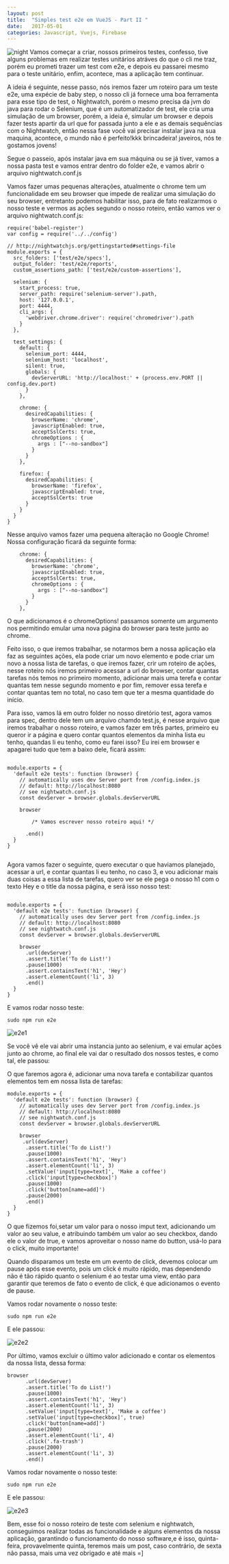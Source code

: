 ```yaml
---
layout: post
title:  "Simples test e2e em VueJS - Part II "
date:   2017-05-01
categories: Javascript, Vuejs, Firebase
---
```


![night](https://github.com/IgorVieira/igorvieira.github.io/blob/master/_images/nightwatch.png?raw=true)
Vamos começar a criar, nossos primeiros testes, confesso, tive alguns problemas em realizar testes unitários atráves do que o cli me traz, porém eu prometi trazer um test com e2e, e depois eu passarei mesmo para o teste unitário, enfim, acontece, mas a aplicação tem continuar.


A ideia é seguinte, nesse passo, nós iremos fazer um roteiro para um teste e2e, uma expécie de baby step, o nosso cli já fornece uma boa ferramenta para esse tipo de test, o Nightwatch, porém o mesmo precisa da jvm do java para rodar o Selenium, que é um automatizador de test, ele cria uma simulação de um browser, porém, a ideia é, simular um browser e depois fazer tests apartir da url que for passada junto a ele e as demais sequências com o Nightwatch, então nessa fase você vai precisar instalar java na sua maquina, acontece, o mundo não é perfeito!kkk brincadeira! javeiros, nós te gostamos jovens!


Segue o passeio, após instalar java em sua máquina ou se já tiver, vamos a nossa pasta test e vamos entrar dentro do folder e2e, e vamos abrir o arquivo nightwatch.conf.js

Vamos fazer umas pequenas alterações, atualmente o chrome tem um funcionalidade em seu browser que impede de realizar uma simulação do seu browser, entretanto podemos habilitar isso, para de fato realizarmos o nosso teste e vermos as ações segundo o nosso roteiro, então vamos ver o arquivo nightwatch.conf.js:


```
require('babel-register')
var config = require('../../config')

// http://nightwatchjs.org/gettingstarted#settings-file
module.exports = {
  src_folders: ['test/e2e/specs'],
  output_folder: 'test/e2e/reports',
  custom_assertions_path: ['test/e2e/custom-assertions'],

  selenium: {
    start_process: true,
    server_path: require('selenium-server').path,
    host: '127.0.0.1',
    port: 4444,
    cli_args: {
      'webdriver.chrome.driver': require('chromedriver').path
    }
  },

  test_settings: {
    default: {
      selenium_port: 4444,
      selenium_host: 'localhost',
      silent: true,
      globals: {
        devServerURL: 'http://localhost:' + (process.env.PORT || config.dev.port)
      }
    },

    chrome: {
      desiredCapabilities: {
        browserName: 'chrome',
        javascriptEnabled: true,
        acceptSslCerts: true,
        chromeOptions : {
          args : ["--no-sandbox"]
        }
      }
    },

    firefox: {
      desiredCapabilities: {
        browserName: 'firefox',
        javascriptEnabled: true,
        acceptSslCerts: true
      }
    }
  }
}

```
Nesse arquivo vamos fazer uma pequena alteração no Google Chrome!
Nossa configuração ficará da seguinte forma:


```
    chrome: {
      desiredCapabilities: {
        browserName: 'chrome',
        javascriptEnabled: true,
        acceptSslCerts: true,
        chromeOptions : {
          args : ["--no-sandbox"]
        }
      }
    },
```
O que adicionamos é o chromeOptions!
passamos somente um argumento nos permitindo emular uma nova página do browser para teste junto ao chrome.


Feito isso, o que iremos trabalhar, se notarmos bem a nossa aplicação ela faz as seguintes ações, ela pode criar um novo elemento e pode criar um novo a nossa lista de tarefas, o que iremos fazer, crir um roteiro de ações, nesse roteiro nós iremos primeiro acessar a url do browser, contar quantas tarefas nós temos no primeiro momento, adicionar mais uma terefa e contar quantas tem nesse segundo momento e por fim, remover essa terefa e contar quantas tem no total, no caso tem que ter a mesma quantidade do início.


Para isso, vamos lá em outro folder no nosso diretório test, agora vamos para spec, dentro dele tem um arquivo chamdo test.js, é nesse arquivo que iremos trabalhar o nosso roteiro, e vamos fazer em três partes, primeiro eu queror ir a página e quero contar quantos elementos da minha lista eu tenho, quandas li eu tenho, como eu farei isso? Eu irei em browser e apagarei tudo que tem a baixo dele, ficará assim:



```

module.exports = {
  'default e2e tests': function (browser) {
    // automatically uses dev Server port from /config.index.js
    // default: http://localhost:8080
    // see nightwatch.conf.js
    const devServer = browser.globals.devServerURL

    browser
    
        /* Vamos escrever nosso roteiro aqui! */

      .end()
  }
}


```

Agora vamos fazer o seguinte, quero executar o que haviamos planejado, acessar a url, e contar quantas li eu tenho, no caso 3, e vou adicionar mais duas coisas a essa lista de tarefas, quero ver se ele pega o nosso h1 com o texto Hey e o title da nossa página, e será isso nosso test:




```

module.exports = {
  'default e2e tests': function (browser) {
    // automatically uses dev Server port from /config.index.js
    // default: http://localhost:8080
    // see nightwatch.conf.js
    const devServer = browser.globals.devServerURL

    browser
      .url(devServer)
      .assert.title('To do List!')
      .pause(1000)
      .assert.containsText('h1', 'Hey')
      .assert.elementCount('li', 3)
      .end()
  }
}

```

E vamos rodar nosso teste:

```
sudo npm run e2e
```

![e2e1](https://github.com/IgorVieira/igorvieira.github.io/blob/master/_images/e2e-1.png?raw=true)

Se você vê ele vai abrir uma instancia junto ao selenium, e vai emular ações junto ao chrome, ao final ele vai dar o resultado dos nossos testes, e como tal, ele passou:




O que faremos agora é, adicionar uma nova tarefa e contabilizar quantos elementos tem em nossa lista de tarefas:



```
module.exports = {
  'default e2e tests': function (browser) {
    // automatically uses dev Server port from /config.index.js
    // default: http://localhost:8080
    // see nightwatch.conf.js
    const devServer = browser.globals.devServerURL

    browser
     .url(devServer)
      .assert.title('To do List!')
      .pause(1000)
      .assert.containsText('h1', 'Hey')
      .assert.elementCount('li', 3)
      .setValue('input[type=text]', 'Make a coffee')
      .click('input[type=checkbox]')
      .pause(1000)
      .click('button[name=add]')
      .pause(2000)
      .end()
  }
}

```

O que fizemos foi,setar um valor para o nosso imput text, adicionando um valor ao seu value, e atribuindo também um valor ao seu checkbox, dando ele o valor de true, e vamos aproveitar o nosso name do button, usá-lo para o click, muito importante!

Quando disparamos um teste em um evento de click, devemos colocar um pause após esse evento, pois um click é muito rápido, mas dependendo não é tão rápido quanto o selenium é ao testar uma view, então para garantir que teremos de fato o evento de click, é que adicionamos o evento de pause.


Vamos rodar novamente o nosso teste:


```
sudo npm run e2e
```

E ele passou:

![e2e2](https://github.com/IgorVieira/igorvieira.github.io/blob/master/_images/e2e-2.png?raw=true)

Por último, vamos excluir o último valor adicionado e contar os elementos da nossa lista, dessa forma:


```
browser
      .url(devServer)
      .assert.title('To do List!')
      .pause(1000)
      .assert.containsText('h1', 'Hey')
      .assert.elementCount('li', 3)
      .setValue('input[type=text]', 'Make a coffee')
      .setValue('input[type=checkbox]', true)
      .click('button[name=add]')
      .pause(2000)
      .assert.elementCount('li', 4)
      .click('.fa-trash')
      .pause(2000)
      .assert.elementCount('li', 3)
      .end()
```


Vamos rodar novamente o nosso teste:


```
sudo npm run e2e
```

E ele passou:

![e2e3](https://github.com/IgorVieira/igorvieira.github.io/blob/master/_images/e2e-3.png?raw=true)


Bem, esse foi o nosso roteiro de teste com selenium e nightwatch, conseguimos realizar todas as funcionalidade e alguns elementos da nossa aplicação, garantindo o funcionamento do nosso software,e é isso, quinta-feira, provavelmente quinta, teremos mais um post, caso contrário, de sexta não passa, mais uma vez obrigado e até mais =]
